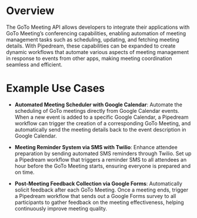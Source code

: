 # Overview

The GoTo Meeting API allows developers to integrate their applications with GoTo Meeting’s conferencing capabilities, enabling automation of meeting management tasks such as scheduling, updating, and fetching meeting details. With Pipedream, these capabilities can be expanded to create dynamic workflows that automate various aspects of meeting management in response to events from other apps, making meeting coordination seamless and efficient.

# Example Use Cases

- **Automated Meeting Scheduler with Google Calendar**: Automate the scheduling of GoTo meetings directly from Google Calendar events. When a new event is added to a specific Google Calendar, a Pipedream workflow can trigger the creation of a corresponding GoTo Meeting, and automatically send the meeting details back to the event description in Google Calendar.

- **Meeting Reminder System via SMS with Twilio**: Enhance attendee preparation by sending automated SMS reminders through Twilio. Set up a Pipedream workflow that triggers a reminder SMS to all attendees an hour before the GoTo Meeting starts, ensuring everyone is prepared and on time.

- **Post-Meeting Feedback Collection via Google Forms**: Automatically solicit feedback after each GoTo Meeting. Once a meeting ends, trigger a Pipedream workflow that sends out a Google Forms survey to all participants to gather feedback on the meeting effectiveness, helping continuously improve meeting quality.
